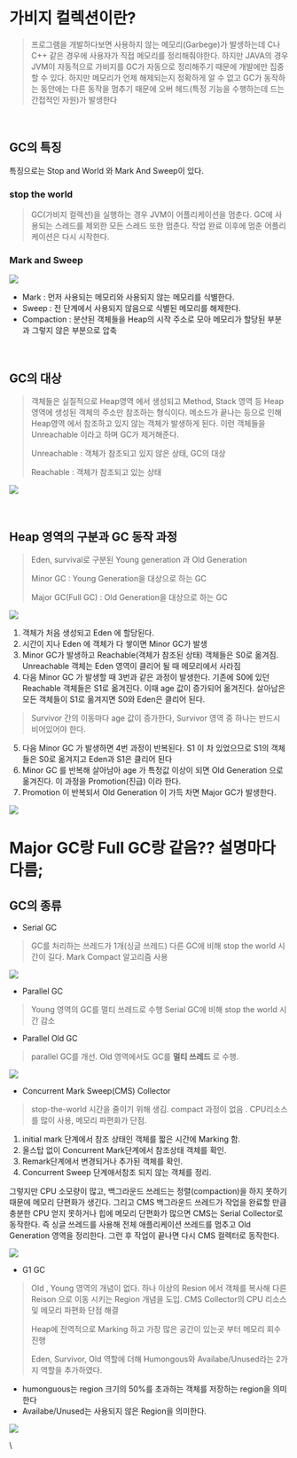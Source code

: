 # 가비지 컬렉션이란?


> 프로그램을 개발하다보면 사용하지 않는 메모리(Garbege)가 발생하는데 C나 C++ 같은 경우에 사용자가 직접 메모리를 정리해줘야한다.
하지만 JAVA의 경우 JVM이 자동적으로 가비지를 GC가 자동으로 정리해주기 때문에 개발에만 집중 할 수 있다. 하지만 메모리가 언제 해제되는지 정확하게 알 수 없고 GC가 동작하는 동안에는 다른 동작을 멈추기 때문에 오버 헤드(특정 기능을 수행하는데 드는 간접적인 자원)가 발생한다

<br>


## GC의 특징
특징으로는 Stop and World 와 Mark And Sweep이 있다.
### stop the world
> GC(가비지 컬렉션)을 실행하는 경우 JVM이 어플리케이션을 멈춘다. GC에 사용되는 스레드를 제외한 모든 스레드 또한 멈춘다. 작업 완료 이후에 멈춘 어플리케이션은 다시 시작한다.

### Mark and Sweep
![](https://img1.daumcdn.net/thumb/R1280x0/?scode=mtistory2&fname=https%3A%2F%2Fblog.kakaocdn.net%2Fdn%2FbGghBW%2FbtrvvDgIHRO%2FHxoX3w9skgah3xFVhfEgD0%2Fimg.png)

+ Mark : 먼저 사용되는 메모리와 사용되지 않는 메모리를 식별한다.
+ Sweep : 전 단계에서 사용되지 않음으로 식별된 메모리를 해제한다.
+ Compaction : 분산된 객체들을 Heap의 시작 주소로 모아 메모리가 할당된 부분과 그렇지 않은 부분으로 압축

<br> 



## GC의 대상
> 객체들은 실질적으로 Heap영역 에서 생성되고 Method, Stack 영역 등 Heap 영역에 생성된 객체의 주소만 참조하는 형식이다. 메소드가 끝나는 등으로 인해 Heap영역 에서 참조하고 있지 않는 객체가 발생하게 된다. 이런 객체들을 Unreachable 이라고 하며 GC가 제거해준다.
>
> Unreachable : 객체가 참조되고 있지 않은 상태, GC의 대상
>
>Reachable : 객체가 참조되고 있는 상태

![](https://img1.daumcdn.net/thumb/R1280x0/?scode=mtistory2&fname=https%3A%2F%2Fblog.kakaocdn.net%2Fdn%2FbW5c5r%2FbtrvAb4nrdH%2FlYHuQZya8ECvEndRkQchjk%2Fimg.png)

<br> 

## Heap 영역의 구분과 GC 동작 과정
>Eden, survival로 구분된 Young generation 과 Old Generation
>
> Minor GC : Young Generation을 대상으로 하는 GC
>
> Major GC(Full GC) : Old Generation을 대상으로 하는 GC
>

![](https://img1.daumcdn.net/thumb/R1280x0/?scode=mtistory2&fname=https%3A%2F%2Fblog.kakaocdn.net%2Fdn%2Fbti1oP%2FbtrvtcdoBC9%2FupBBOdB4mJF6tfyhL8GPbK%2Fimg.png)

1. 객체가 처음 생성되고 Eden 에 할당된다.
2. 시간이 지나 Eden 에 객체가 다 쌓이면 Minor GC가 발생
3. Minor GC가 발생하고 Reachable(객체가 참조된 상태) 객체들은 S0로 옮겨짐. Unreachable 객체는 Eden 영역이 클리어 될 때 메모리에서 사라짐
4. 다음 Minor GC 가 발생할 때 3번과 같은 과정이 발생한다. 기존에 S0에 있던 Reachable 객체들은 S1로 옮겨진다. 이때 age 값이 증가되어 옮겨진다. 살아남은 모든 객체들이 S1로 옮겨지면 S0와 Eden은 클리어 된다.
> Survivor 간의 이동마다 age 값이 증가한다, Survivor 영역 중 하나는 반드시 비어있어야 한다.
5. 다음 Minor GC 가 발생하면 4번 과정이 반복된다. S1 이 차 있었으므로 S1의 객체들은 S0로 옮겨지고 Eden과 S1은 클리어 된다
6. Minor GC 를 반복해 살아남아 age 가 특정값 이상이 되면 Old Generation 으로 옮겨진다. 이 과정을 Promotion(진급) 이라 한다.
7. Promotion 이 반복되서 Old Generation 이 가득 차면 Major GC가 발생한다.

![](https://mirinae312.github.io/img/jvm_gc/JVMObjectLifecycle.png)

# Major GC랑 Full GC랑 같음?? 설명마다 다름;
## GC의 종류
+ Serial GC
 > GC를 처리하는 쓰레드가 1개(싱글 쓰레드) 다른 GC에 비해 stop the world 시간이 길다. Mark Compact 알고리즘 사용

![](https://img1.daumcdn.net/thumb/R1280x0/?scode=mtistory2&fname=https%3A%2F%2Fblog.kakaocdn.net%2Fdn%2FkQ7kr%2FbtqwkWtXx4B%2F1FrNPofoHdrnBeuH4w2eVK%2Fimg.png)
+ Parallel GC
 > Young 영역의 GC를 멀티 쓰레드로 수행 Serial GC에 비해 stop the world 시간 감소

+ Parallel Old GC
 > parallel GC를 개선. Old 영역에서도 GC를 **멀티 쓰레드** 로 수행.

![](https://img1.daumcdn.net/thumb/R1280x0/?scode=mtistory2&fname=https%3A%2F%2Fblog.kakaocdn.net%2Fdn%2FbrzrFn%2Fbtqwl6pdr64%2FfZcmaHiORNRO4p8U2KTAq1%2Fimg.png)
+ Concurrent Mark Sweep(CMS) Collector 
 > stop-the-world 시간을 줄이기 위해 생김. compact 과정이 없음 . CPU리소스를 많이 사용, 메모리 파편화가 단점. 
 1. initial mark 단계에서 참조 상태인 객체를 짧은 시간에 Marking 함.
 2. 올스탑 없이 Concurrent Mark단계에서 참조상태 객체를 확인. 
 3. Remark단계에서 변경되거나 추가된 객체를 확인. 
 4. Concurrent Sweep 단계애서참조 되지 않는 객체를 정리.


그렇지만 CPU 소모량이 많고, 백그라운드 쓰레드는 정렬(compaction)을 하지 못하기 때문에 메모리 단편화가 생긴다. 그리고 CMS 백그라운드 쓰레드가 작업을 완료할 만큼 충분한 CPU 얻지 못하거나 힙에 메모리 단편화가 많으면 CMS는 Serial Collector로 동작한다. 즉 싱글 쓰레드를 사용해 전체 애플리케이션 쓰레드를 멈추고 Old Generation 영역을 정리한다. 그런 후 작업이 끝나면 다시 CMS 컬렉터로 동작한다.

![](https://img1.daumcdn.net/thumb/R1280x0/?scode=mtistory2&fname=https%3A%2F%2Fblog.kakaocdn.net%2Fdn%2FbA5UD6%2Fbtqwl6pdvpX%2F8hPyoUpNyo7QvtB1tkVwmK%2Fimg.png)

+ G1 GC
 > Old , Young 영역의 개념이 없다. 하나 이상의 Resion 에서 객체를 복사해 다른 Reison 으로 이동 시키는 Region 개념을 도입. CMS Collector의 CPU 리소스 및 메모리 파편화 단점 해결
 > 
 > Heap에 전역적으로 Marking 하고 가장 많은 공간이 있는곳 부터 메모리 회수 진행
 > 
 > Eden, Survivor, Old 역할에 더해 Humongous와 Availabe/Unused라는 2가지 역할을 추가하였다. 
  + humonguous는 region 크기의 50%를 초과하는 객체를 저장하는 region을 의미한다
  + Availabe/Unused는 사용되지 않은 Region을 의미한다. 
 
![](https://img1.daumcdn.net/thumb/R1280x0/?scode=mtistory2&fname=https%3A%2F%2Fblog.kakaocdn.net%2Fdn%2FEUHoC%2Fbtqwk9zJiqP%2FOcKI4TxCvLAB2YHxZP9aY1%2Fimg.png)



\









